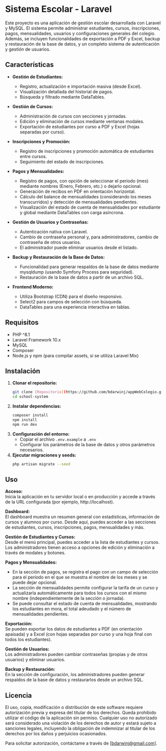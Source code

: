 # Sistema Escolar - Laravel

Este proyecto es una aplicación de gestión escolar desarrollada con Laravel y MySQL. El sistema permite administrar estudiantes, cursos, inscripciones, pagos, mensualidades, usuarios y configuraciones generales del colegio. Además, se incluyen funcionalidades de exportación a PDF y Excel, backup y restauración de la base de datos, y un completo sistema de autenticación y gestión de usuarios.

## Características

- **Gestión de Estudiantes:**  
  - Registro, actualización e importación masiva (desde Excel).
  - Visualización detallada del historial de pagos.
  - Búsqueda y filtrado mediante DataTables.

- **Gestión de Cursos:**  
  - Administración de cursos con secciones y jornadas.
  - Edición y eliminación de cursos mediante ventanas modales.
  - Exportación de estudiantes por curso a PDF y Excel (hojas separadas por curso).

- **Inscripciones y Promoción:**  
  - Registro de inscripciones y promoción automática de estudiantes entre cursos.
  - Seguimiento del estado de inscripciones.

- **Pagos y Mensualidades:**  
  - Registro de pagos, con opción de seleccionar el periodo (mes) mediante nombres (Enero, Febrero, etc.) o dejarlo opcional.
  - Generación de recibos en PDF en orientación horizontal.
  - Cálculo del balance de mensualidades (considerando los meses transcurridos) y detección de mensualidades pendientes.
  - Visualización del estado de cuenta de mensualidades por estudiante y global mediante DataTables con carga asíncrona.

- **Gestión de Usuarios y Contraseñas:**  
  - Autenticación nativa con Laravel.
  - Cambio de contraseña personal y, para administradores, cambio de contraseña de otros usuarios.
  - El administrador puede eliminar usuarios desde el listado.

- **Backup y Restauración de la Base de Datos:**  
  - Funcionalidad para generar respaldos de la base de datos mediante mysqldump (usando Symfony Process para seguridad).
  - Restauración de la base de datos a partir de un archivo SQL.

- **Frontend Moderno:**  
  - Utiliza Bootstrap (CDN) para el diseño responsivo.
  - Select2 para campos de selección con búsqueda.
  - DataTables para una experiencia interactiva en tablas.

## Requisitos

- PHP ^8.1  
- Laravel Framework 10.x  
- MySQL  
- Composer  
- Node.js y npm (para compilar assets, si se utiliza Laravel Mix)

## Instalación

1. **Clonar el repositorio:**
   ```bash
   git clone [Repositorio](https://github.com/bdarwinj/appWebColegio.git)
   cd school-system
   ```
2. **Instalar dependencias:**
   ```bash
   composer install
   npm install
   npm run dev
   ```
3. **Configuración del entorno:**
   - Copiar el archivo `.env.example` a `.env`  
   - Configurar los parámetros de la base de datos y otros parámetros necesarios.
4. **Ejecutar migraciones y seeds:**
   ```bash
   php artisan migrate --seed
   ```

## Uso

**Acceso:**  
Inicia la aplicación en tu servidor local o en producción y accede a través de la URL configurada (por ejemplo, http://localhost).

**Dashboard:**  
El dashboard muestra un resumen general con estadísticas, información de cursos y alumnos por curso. Desde aquí, puedes acceder a las secciones de estudiantes, cursos, inscripciones, pagos, mensualidades y más.

**Gestión de Estudiantes y Cursos:**  
Desde el menú principal, puedes acceder a la lista de estudiantes y cursos. Los administradores tienen acceso a opciones de edición y eliminación a través de modales y botones.

**Pagos y Mensualidades:**  
- En la sección de pagos, se registra el pago con un campo de selección para el período en el que se muestra el nombre de los meses y se puede dejar opcional.  
- La sección de mensualidades permite configurar la tarifa de un curso y actualizarla automáticamente para todos los cursos con el mismo nombre (independientemente de la sección o jornada).  
- Se puede consultar el estado de cuenta de mensualidades, mostrando los estudiantes en mora, el total adeudado y el número de mensualidades pendientes.

**Exportación:**  
Se pueden exportar los datos de estudiantes a PDF (en orientación apaisada) y a Excel (con hojas separadas por curso y una hoja final con todos los estudiantes).

**Gestión de Usuarios:**  
Los administradores pueden cambiar contraseñas (propias y de otros usuarios) y eliminar usuarios.

**Backup y Restauración:**  
En la sección de configuración, los administradores pueden generar respaldos de la base de datos y restaurarlos desde un archivo SQL.

## Licencia

El uso, copia, modificación o distribución de este software requiere autorización previa y expresa del titular de los derechos. Queda prohibido utilizar el código de la aplicación sin permiso. Cualquier uso no autorizado será considerado una violación de los derechos de autor y estará sujeto a sanciones legales, incluyendo la obligación de indemnizar al titular de los derechos por los daños y perjuicios ocasionados.

Para solicitar autorización, contáctame a través de [bdarwinj@gmail.com].
